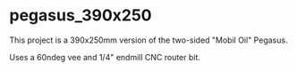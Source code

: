 # pegasus_390x250

This project is a 390x250mm version of the two-sided "Mobil Oil" Pegasus.

Uses a 60ndeg vee and 1/4" endmill CNC router bit.